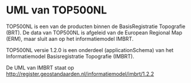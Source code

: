 # UML van TOP500NL
TOP500NL is een van de producten binnen de BasisRegistratie Topografie (BRT). 
De data van TOP500NL is afgeleid van de European Regional Map (ERM), maar sluit aan op het informatiemodel IMBRT.
 
TOP500NL versie 1.2.0 is een onderdeel (applicationSchema) van het Informatiemodel Basisregistratie Topografie (IMBRT). 

De UML van IMBRT staat op http://register.geostandaarden.nl/informatiemodel/imbrt/1.2.2